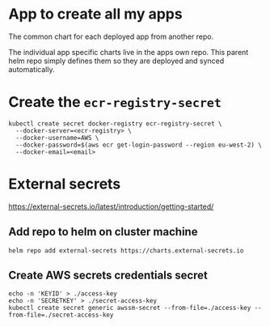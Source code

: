 # App to create all my apps
The common chart for each deployed app from another repo.

The individual app specific charts live in the apps own repo. This parent helm repo simply defines them so they are deployed and synced automatically.


# Create the `ecr-registry-secret`
```
kubectl create secret docker-registry ecr-registry-secret \
  --docker-server=<ecr-registry> \
  --docker-username=AWS \
  --docker-password=$(aws ecr get-login-password --region eu-west-2) \
  --docker-email=<email>
```

# External secrets
https://external-secrets.io/latest/introduction/getting-started/

## Add repo to helm on cluster machine
`helm repo add external-secrets https://charts.external-secrets.io`

## Create AWS secrets credentials secret
```
echo -n 'KEYID' > ./access-key
echo -n 'SECRETKEY' > ./secret-access-key
kubectl create secret generic awssm-secret --from-file=./access-key --from-file=./secret-access-key
```
